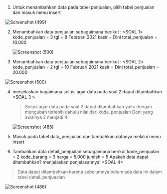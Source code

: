1. Untuk menambahkan data pada tabel penjualan, pilih tabel penjualan dan masuk menu insert

![Screenshot (499)](https://github.com/faizal-ibrahim/Basis-Data.md/assets/160212743/fcd0c706-db7e-48db-87f5-589d30ddda66)

2. Menambahkan data penjualan sebagaimana berikut : <SOAL 1>
    kode_penjualan = 3
    tgl = 8 Februari 2021
    kasir = Dini
    total_penjualan = 10.000

   ![Screenshot (500)](https://github.com/faizal-ibrahim/Basis-Data.md/assets/160212743/90756cff-1271-41ee-a806-4a8ed074c488)

3. Menambahkan data penjualan sebagaimana berikut : <SOAL 2>
    kode_penjualan = 2
    tgl = 10 Februari 2021
    kasir = Dini
    total_penjualan = 20.000
   
![Screenshot (500)](https://github.com/faizal-ibrahim/Basis-Data.md/assets/160212743/f2a91c8b-951d-4023-8f59-901236fe7a95)

4. menjelaskan bagaimana solusi agar data pada soal 2 dapat ditambahkan <SOAL 3 >
   >  Solusi agar data pada soal 2 dapat ditambahkan yaitu dengan mengubah terlebih dahulu nilai dari kode_penjualan Doni yang            awalnya 2 menjadi 4

   ![Screenshot (485)](https://github.com/faizal-ibrahim/Basis-Data.md/assets/160212743/396ba31e-4133-4cf9-a041-4d7d1194a0f8)

5. Masuk pada tabel data_penjualan dan tambahkan datanya melalui menu insert
6. Tambahkan data detail_penjualan sebagaimana berikut
  kode_penjualan = 2
  kode_barang = 3
  harga = 5.000
  jumlah = 5
Apakah data dapat ditambahkan? menjelaskan penjelasannya! <SOAL 4>
> Data dapat ditambahkan karena sebelumnya belum ada data ini dalam tabel detail_penjuaalan

![Screenshot (488)](https://github.com/faizal-ibrahim/Basis-Data.md/assets/160212743/1a516479-1794-4f07-a130-4b22c4a8e0f6)
